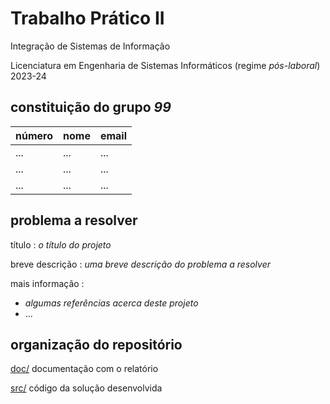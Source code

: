 # Trabalho Prático II
Integração de Sistemas de Informação 

Licenciatura em Engenharia de Sistemas Informáticos (regime *pós-laboral*) 2023-24

## constituição do grupo  *99*
| número  | nome | email |
| :---    | :--- | :---  |
| ...     | ...  | ...   |
| ...     | ...  | ...   |
| ...     | ...  | ...   |


## problema a resolver 
  
título
: _o título do projeto_  

breve descrição
: _uma breve descrição do problema a resolver_

mais informação
: 
- _algumas referências acerca deste projeto_
- ...



## organização do repositório

[doc/](./doc/)  documentação com o relatório


[src/](./src/)  código da solução desenvolvida 
